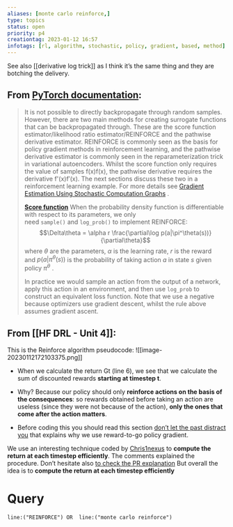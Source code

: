 ```yaml
---
aliases: [monte carlo reinforce,]
type: topics
status: open
priority: p4
creationtag: 2023-01-12 16:57
infotags: [rl, algorithm, stochastic, policy, gradient, based, method]
---
```


See also [[derivative log trick]] as I think it’s the same thing and they are botching the delivery.

## From [PyTorch documentation](https://pytorch.org/docs/stable/distributions.html):
> It is not possible to directly backpropagate through random samples. However, there are two main methods for creating surrogate functions that can be backpropagated through. These are the score function estimator/likelihood ratio estimator/REINFORCE and the pathwise derivative estimator. REINFORCE is commonly seen as the basis for policy gradient methods in reinforcement learning, and the pathwise derivative estimator is commonly seen in the reparameterization trick in variational autoencoders. Whilst the score function only requires the value of samples f(x)f(x), the pathwise derivative requires the derivative f'(x)f′(x). The next sections discuss these two in a reinforcement learning example. For more details see [Gradient Estimation Using Stochastic Computation Graphs](https://arxiv.org/abs/1506.05254) .
> 
> [**Score function**](https://pytorch.org/docs/stable/distributions.html#score-function)
 > When the probability density function is differentiable with respect to its parameters, we only need `sample()` and `log_prob()` to implement REINFORCE:
 > $$\Delta\theta = \alpha r \frac{\partial\log p(a|\pi^\theta(s))}{\partial\theta}$$
> where $\theta$ are the parameters, $α$ is the learning rate, $r$ is the reward and $p(a|\pi^\theta(s))$ is the probability of taking action $a$ in state $s$ given policy $\pi^\theta$ .
> 
> In practice we would sample an action from the output of a network, apply this action in an environment, and then use `log_prob` to construct an equivalent loss function. Note that we use a negative because optimizers use gradient descent, whilst the rule above assumes gradient ascent.


## From [[HF DRL - Unit 4]]:
This is the Reinforce algorithm pseudocode:
![[image-20230112172103375.png]]
-   When we calculate the return Gt (line 6), we see that we calculate the sum of discounted rewards **starting at timestep t**.
    
-   Why? Because our policy should only **reinforce actions on the basis of the consequences**: so rewards obtained before taking an action are useless (since they were not because of the action), **only the ones that come after the action matters**.
    
-   Before coding this you should read this section [don’t let the past distract you](https://spinningup.openai.com/en/latest/spinningup/rl_intro3.html#don-t-let-the-past-distract-you) that explains why we use reward-to-go policy gradient.

We use an interesting technique coded by [Chris1nexus](https://github.com/Chris1nexus) to **compute the return at each timestep efficiently**. The comments explained the procedure. Don’t hesitate also [to check the PR explanation](https://github.com/huggingface/deep-rl-class/pull/95) But overall the idea is to **compute the return at each timestep efficiently**

# Query
```query 
line:("REINFORCE") OR  line:("monte carlo reinforce") 
```